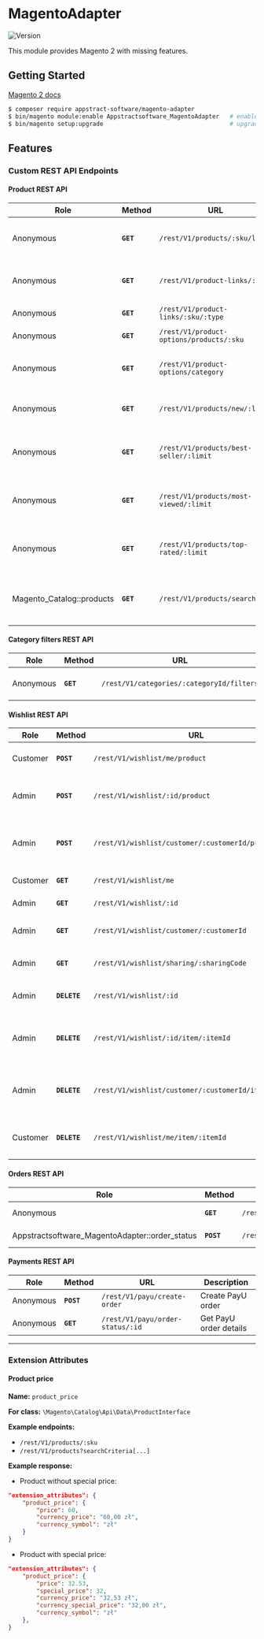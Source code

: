 # MagentoAdapter

![Version](https://img.shields.io/badge/version-1.1.1-blue.svg?cacheSeconds=2592000)

This module provides Magento 2 with missing features.

## Getting Started

[Magento 2 docs](https://devdocs.magento.com/cloud/howtos/install-components.html#install-an-extension)

```bash
$ composer require appstract-software/magento-adapter
$ bin/magento module:enable Appstractsoftware_MagentoAdapter   # enable the module
$ bin/magento setup:upgrade                                    # upgrade Magento database schemas
```

## Features

### Custom REST API Endpoints

#### Product REST API

| Role                      | Method    | URL                                      | Description                                     |
| ------------------------- | --------- | ---------------------------------------- | ----------------------------------------------- |
| Anonymous                 | **`GET`** | `/rest/V1/products/:sku/links`           | Get all product links as object                 |
| Anonymous                 | **`GET`** | `/rest/V1/product-links/:sku`            | Get all product links as object                 |
| Anonymous                 | **`GET`** | `/rest/V1/product-links/:sku/:type`      | Get product links by type                       |
| Anonymous                 | **`GET`** | `/rest/V1/product-options/products/:sku` | Get product options                             |
| Anonymous                 | **`GET`** | `/rest/V1/product-options/category`      | Get product options in category (search)        |
| Anonymous                 | **`GET`** | `/rest/V1/products/new/:limit`           | Get new products `default: [limit: 10]`         |
| Anonymous                 | **`GET`** | `/rest/V1/products/best-seller/:limit`   | Get bestseller products `default: [limit: 10]`  |
| Anonymous                 | **`GET`** | `/rest/V1/products/most-viewed/:limit`   | Get most viewed products `default: [limit: 10]` |
| Anonymous                 | **`GET`** | `/rest/V1/products/top-rated/:limit`     | Get top rated products `default: [limit: 10]`   |
| Magento_Catalog::products | **`GET`** | `/rest/V1/products/search`               | Filter products (with configurable type)        |

#### Category filters REST API

| Role      | Method    | URL                                       | Description          |
| --------- | --------- | ----------------------------------------- | -------------------- |
| Anonymous | **`GET`** | `/rest/V1/categories/:categoryId/filters` | Get category filters |

#### Wishlist REST API

| Role     | Method       | URL                                                   | Description                                         |
| -------- | ------------ | ----------------------------------------------------- | --------------------------------------------------- |
| Customer | **`POST`**   | `/rest/V1/wishlist/me/product`                        | Add product to my wishlist                          |
| Admin    | **`POST`**   | `/rest/V1/wishlist/:id/product`                       | Add product to wishlist by id                       |
| Admin    | **`POST`**   | `/rest/V1/wishlist/customer/:customerId/product`      | Add product to wishlist by customer id.             |
| Customer | **`GET`**    | `/rest/V1/wishlist/me`                                | Get my wishlist                                     |
| Admin    | **`GET`**    | `/rest/V1/wishlist/:id`                               | Get wishlist by id                                  |
| Admin    | **`GET`**    | `/rest/V1/wishlist/customer/:customerId`              | Get wishlist by customer id                         |
| Admin    | **`GET`**    | `/rest/V1/wishlist/sharing/:sharingCode`              | Get wishlist by sharing code                        |
| Admin    | **`DELETE`** | `/rest/V1/wishlist/:id`                               | Delete wishlist by id                               |
| Admin    | **`DELETE`** | `/rest/V1/wishlist/:id/item/:itemId`                  | Delete item by item id from wishlist by id          |
| Admin    | **`DELETE`** | `/rest/V1/wishlist/customer/:customerId/item/:itemId` | Delete item by item id from wishlist by customer id |
| Customer | **`DELETE`** | `/rest/V1/wishlist/me/item/:itemId`                   | Delete item by item id from my wishlist             |

#### Orders REST API

| Role                                           | Method     | URL                                       | Description          |
| ---------------------------------------------- | ---------- | ----------------------------------------- | -------------------- |
| Anonymous                                      | **`GET`**  | `/rest/V1/orders/status/:id`              | Get order status     |
| Appstractsoftware_MagentoAdapter::order_status | **`POST`** | `/rest/V1/orders/status/:id`              | Set order status     |

#### Payments REST API

| Role                      | Method     | URL                                      | Description                                     |
| ------------------------- | ---------- | ---------------------------------------- | ----------------------------------------------- |
| Anonymous                 | **`POST`** | `/rest/V1/payu/create-order`             | Create PayU order                               |
| Anonymous                 | **`GET`**  | `/rest/V1/payu/order-status/:id`         | Get PayU order details                          |

---

### Extension Attributes

#### Product price

**Name:** `product_price`

**For class:** `\Magento\Catalog\Api\Data\ProductInterface`

**Example endpoints:**

- `/rest/V1/products/:sku`
- `/rest/V1/products?searchCriteria[...]`

**Example response:**

- Product without special price:

```json
"extension_attributes": {
    "product_price": {
        "price": 60,
        "currency_price": "60,00 zł",
        "currency_symbol": "zł"
    }
}
```

- Product with special price:

```json
"extension_attributes": {
    "product_price": {
        "price": 32.53,
        "special_price": 32,
        "currency_price": "32,53 zł",
        "currency_special_price": "32,00 zł",
        "currency_symbol": "zł"
    },
}
```
